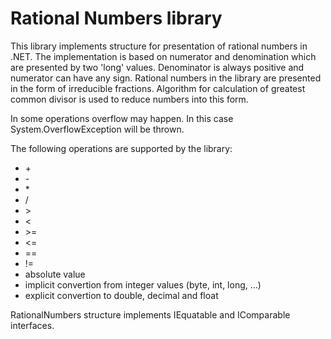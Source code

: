 # Rational Numbers library

This library implements structure for presentation of rational numbers in .NET. The implementation is based on numerator and denomination which are presented by two 'long' values. Denominator is always positive and numerator can have any sign. Rational numbers in the library are presented in the form of irreducible fractions. Algorithm for calculation of greatest common divisor is used to reduce numbers into this form.

 In some operations overflow may happen. In this case System.OverflowException will be thrown.

 The following operations are supported by the library:

* \+
* \-
* \*
* /
* \>
* \<
* \>=
* \<=
* ==
* \!=
* absolute value
* implicit convertion from integer values (byte, int, long, ...)
* explicit convertion to double, decimal and float

RationalNumbers structure implements IEquatable and IComparable interfaces.
